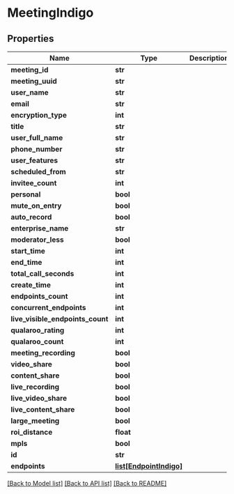# MeetingIndigo

## Properties
Name | Type | Description | Notes
------------ | ------------- | ------------- | -------------
**meeting_id** | **str** |  | [optional] 
**meeting_uuid** | **str** |  | [optional] 
**user_name** | **str** |  | [optional] 
**email** | **str** |  | [optional] 
**encryption_type** | **int** |  | [optional] 
**title** | **str** |  | [optional] 
**user_full_name** | **str** |  | [optional] 
**phone_number** | **str** |  | [optional] 
**user_features** | **str** |  | [optional] 
**scheduled_from** | **str** |  | [optional] 
**invitee_count** | **int** |  | [optional] 
**personal** | **bool** |  | [optional] 
**mute_on_entry** | **bool** |  | [optional] 
**auto_record** | **bool** |  | [optional] 
**enterprise_name** | **str** |  | [optional] 
**moderator_less** | **bool** |  | [optional] 
**start_time** | **int** |  | [optional] 
**end_time** | **int** |  | [optional] 
**total_call_seconds** | **int** |  | [optional] 
**create_time** | **int** |  | [optional] 
**endpoints_count** | **int** |  | [optional] 
**concurrent_endpoints** | **int** |  | [optional] 
**live_visible_endpoints_count** | **int** |  | [optional] 
**qualaroo_rating** | **int** |  | [optional] 
**qualaroo_count** | **int** |  | [optional] 
**meeting_recording** | **bool** |  | [optional] 
**video_share** | **bool** |  | [optional] 
**content_share** | **bool** |  | [optional] 
**live_recording** | **bool** |  | [optional] 
**live_video_share** | **bool** |  | [optional] 
**live_content_share** | **bool** |  | [optional] 
**large_meeting** | **bool** |  | [optional] 
**roi_distance** | **float** |  | [optional] 
**mpls** | **bool** |  | [optional] 
**id** | **str** |  | [optional] 
**endpoints** | [**list[EndpointIndigo]**](EndpointIndigo.md) |  | [optional] 

[[Back to Model list]](../README.md#documentation-for-models) [[Back to API list]](../README.md#documentation-for-api-endpoints) [[Back to README]](../README.md)



